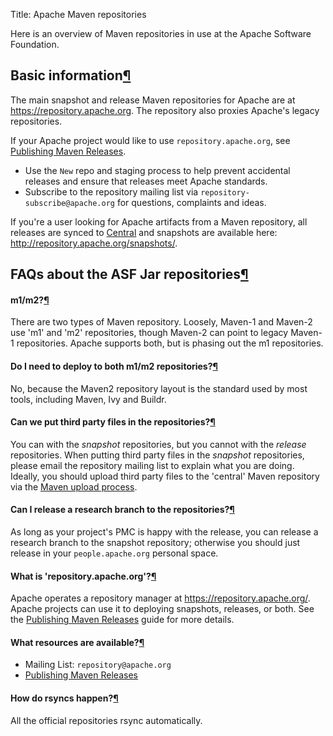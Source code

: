 Title: Apache Maven repositories

Here is an overview of Maven repositories in use at the Apache Software Foundation.

<h2 id="basic">Basic information<a class="headerlink" href="#basic" title="Permanent link">&para;</a></h2>

The main snapshot and release Maven repositories for Apache are at <a href="https://repository.apache.org" target="_blank">https://repository.apache.org</a>. The repository also proxies Apache's legacy repositories.

If your Apache project would like to use `repository.apache.org`, see [Publishing Maven Releases](publishing-maven-artifacts.html).

  - Use the `New` repo and staging process to help prevent accidental releases and ensure that releases meet Apache standards.
  - Subscribe to the repository mailing list via `repository-subscribe@apache.org` for questions, complaints and ideas.

If you're a user looking for Apache artifacts from a Maven repository, all releases are synced to <a href="https://repo1.maven.org/maven2" target="_blank">Central</a> and snapshots are available here:
<a href="https://repository.apache.org/snapshots/" target="_blank">http://repository.apache.org/snapshots/</a>.

<h2 id="faq">FAQs about the ASF Jar repositories<a class="headerlink" href="#faq" title="Permanent link">&para;</a></h2>
  
<h4 id="m1m2">m1/m2?<a class="headerlink" href="#m1m2" title="Permanent link">&para;</a></h4>

There are two types of Maven repository. Loosely, Maven-1 and Maven-2 use 'm1' and 'm2' repositories, though Maven-2 can point to legacy Maven-1 repositories. Apache supports both, but is phasing out the m1 repositories.

<h4 id="deploytoboth">Do I need to deploy to both m1/m2 repositories?<a class="headerlink" href="#deploytoboth" title="Permanent link">&para;</a></h4>

No, because the Maven2 repository layout is the standard used by most tools, including Maven, Ivy and Buildr.

<h4 id="thirdparty">Can we put third party files in the repositories?<a class="headerlink" href="#thirdparty" title="Permanent link">&para;</a></h4>

You can with the <em>snapshot</em> repositories, but you cannot with the <em>release</em> repositories. When putting third party files in the <em>snapshot</em> repositories, please email the repository mailing list to explain what you are doing. Ideally, you should upload third party files to the 'central' Maven repository via the <a href="https://maven.apache.org/guides/mini/guide-central-repository-upload.html" target="_blank">Maven upload process</a>.

<h4 id="revolutioncode">Can I release a research branch to the repositories?<a class="headerlink" href="#revolutioncode" title="Permanent link">&para;</a></h4>

As long as your project's PMC is happy with the release, you can release a research branch to the snapshot repository; otherwise you should just release in your `people.apache.org` personal space.

<h4 id="repodotapache">What is 'repository.apache.org'?<a class="headerlink" href="#repodotapache" title="Permanent link">&para;</a></h4>

Apache operates a repository manager at <a href="https://repository.apache.org/" target="_blank">https://repository.apache.org/</a>. Apache projects can use it to deploying snapshots, releases, or both. See the [Publishing Maven Releases](publishing-maven-artifacts.html) guide for more details.

<h4 id="resources">What resources are available?<a class="headerlink" href="#resources" title="Permanent link">&para;</a></h4>

  - Mailing List: `repository@apache.org`
  - [Publishing Maven Releases](publishing-maven-artifacts.html)

<h4 id="rsyncs">How do rsyncs happen?<a class="headerlink" href="#rsyncs" title="Permanent link">&para;</a></h4>

All the official repositories rsync automatically.
